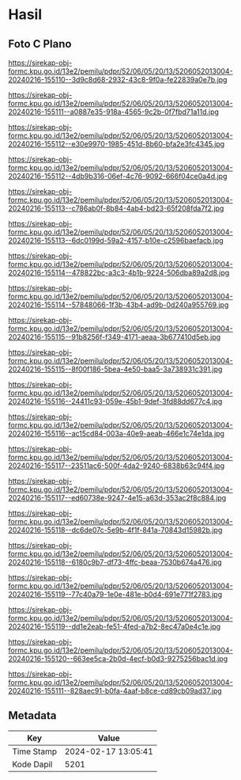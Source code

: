 # Hasil

## Foto C Plano

https://sirekap-obj-formc.kpu.go.id/13e2/pemilu/pdpr/52/06/05/20/13/5206052013004-20240216-155110--3d9c8d68-2932-43c8-9f0a-fe22839a0e7b.jpg

https://sirekap-obj-formc.kpu.go.id/13e2/pemilu/pdpr/52/06/05/20/13/5206052013004-20240216-155111--a0887e35-918a-4565-9c2b-0f7fbd71a11d.jpg

https://sirekap-obj-formc.kpu.go.id/13e2/pemilu/pdpr/52/06/05/20/13/5206052013004-20240216-155112--e30e9970-1985-451d-8b60-bfa2e3fc4345.jpg

https://sirekap-obj-formc.kpu.go.id/13e2/pemilu/pdpr/52/06/05/20/13/5206052013004-20240216-155112--4db9b316-06ef-4c76-9092-666f04ce0a4d.jpg

https://sirekap-obj-formc.kpu.go.id/13e2/pemilu/pdpr/52/06/05/20/13/5206052013004-20240216-155113--c786ab0f-8b84-4ab4-bd23-65f208fda7f2.jpg

https://sirekap-obj-formc.kpu.go.id/13e2/pemilu/pdpr/52/06/05/20/13/5206052013004-20240216-155113--6dc0199d-59a2-4157-b10e-c2596baefacb.jpg

https://sirekap-obj-formc.kpu.go.id/13e2/pemilu/pdpr/52/06/05/20/13/5206052013004-20240216-155114--478822bc-a3c3-4b1b-9224-506dba89a2d8.jpg

https://sirekap-obj-formc.kpu.go.id/13e2/pemilu/pdpr/52/06/05/20/13/5206052013004-20240216-155114--57848066-1f3b-43b4-ad9b-0d240a955769.jpg

https://sirekap-obj-formc.kpu.go.id/13e2/pemilu/pdpr/52/06/05/20/13/5206052013004-20240216-155115--91b8256f-f349-4171-aeaa-3b677410d5eb.jpg

https://sirekap-obj-formc.kpu.go.id/13e2/pemilu/pdpr/52/06/05/20/13/5206052013004-20240216-155115--8f00f186-5bea-4e50-baa5-3a738931c391.jpg

https://sirekap-obj-formc.kpu.go.id/13e2/pemilu/pdpr/52/06/05/20/13/5206052013004-20240216-155116--24411c93-059e-45b1-9def-3fd88dd677c4.jpg

https://sirekap-obj-formc.kpu.go.id/13e2/pemilu/pdpr/52/06/05/20/13/5206052013004-20240216-155116--ac15cd84-003a-40e9-aeab-466e1c74e1da.jpg

https://sirekap-obj-formc.kpu.go.id/13e2/pemilu/pdpr/52/06/05/20/13/5206052013004-20240216-155117--23511ac6-500f-4da2-9240-6838b63c94f4.jpg

https://sirekap-obj-formc.kpu.go.id/13e2/pemilu/pdpr/52/06/05/20/13/5206052013004-20240216-155117--ed60738e-9247-4e15-a63d-353ac2f8c884.jpg

https://sirekap-obj-formc.kpu.go.id/13e2/pemilu/pdpr/52/06/05/20/13/5206052013004-20240216-155118--dc6de07c-5e9b-4f1f-841a-70843d15982b.jpg

https://sirekap-obj-formc.kpu.go.id/13e2/pemilu/pdpr/52/06/05/20/13/5206052013004-20240216-155118--6180c9b7-df73-4ffc-beaa-7530b674a476.jpg

https://sirekap-obj-formc.kpu.go.id/13e2/pemilu/pdpr/52/06/05/20/13/5206052013004-20240216-155119--77c40a79-1e0e-481e-b0d4-691e771f2783.jpg

https://sirekap-obj-formc.kpu.go.id/13e2/pemilu/pdpr/52/06/05/20/13/5206052013004-20240216-155119--dd1e2eab-fe51-4fed-a7b2-8ec47a0e4c1e.jpg

https://sirekap-obj-formc.kpu.go.id/13e2/pemilu/pdpr/52/06/05/20/13/5206052013004-20240216-155120--663ee5ca-2b0d-4ecf-b0d3-9275256bac1d.jpg

https://sirekap-obj-formc.kpu.go.id/13e2/pemilu/pdpr/52/06/05/20/13/5206052013004-20240216-155111--828aec91-b0fa-4aaf-b8ce-cd89cb09ad37.jpg


## Metadata

| Key        | Value               |
| ---------- | ------------------- |
| Time Stamp | 2024-02-17 13:05:41 |
| Kode Dapil | 5201                |



